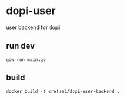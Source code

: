 # dopi-user

user backend for dopi

## run dev
```
gow run main.go
```

## build
```
docker build -t cretzel/dopi-user-backend .
```